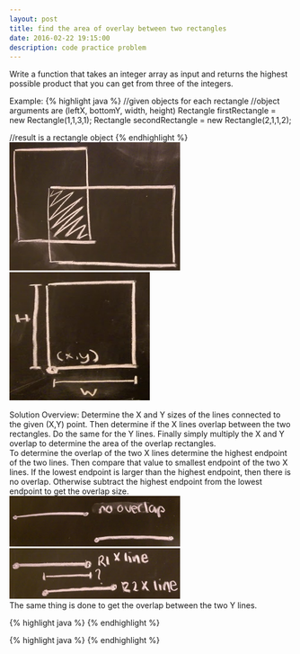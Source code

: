 ```yaml
---
layout: post
title: find the area of overlay between two rectangles
date: 2016-02-22 19:15:00
description: code practice problem
---
```

Write a function that takes an integer array as input and returns the highest possible product
that you can get from three of the integers.

Example:
{% highlight java %}
//given objects for each rectangle
//object arguments are (leftX, bottomY, width, height)
Rectangle firstRectangle = new Rectangle(1,1,3,1);
Rectangle secondRectangle = new Rectangle(2,1,1,2);

//result is a rectangle object
{% endhighlight %}
<img src="/img/1.png" style="width:304px;height:228px;">
<img src="/img/2.png" style="width:250px;height:228px;">

Solution Overview:
Determine the X and Y sizes of the lines connected to the given (X,Y) point. Then
determine if the X lines overlap between the two rectangles. Do the same for the Y lines.
Finally simply multiply the X and Y overlap to determine the area of the overlap rectangles.
<br>
To determine the overlap of the two X lines determine the highest endpoint of the two lines. Then compare that value to smallest endpoint of the two X lines. If the lowest endpoint is larger than
the highest endpoint, then there is no overlap. Otherwise subtract the highest endpoint from the
lowest endpoint to get the overlap size.
<br>
<img src="/img/3.png" style="width:304px;height:90px;">
<img src="/img/4.png" style="width:304px;height:90px;">
<br>
The same thing is done to get the overlap between the two Y lines.

{% highlight java %}
{% endhighlight %}

{% highlight java %}
{% endhighlight %}
